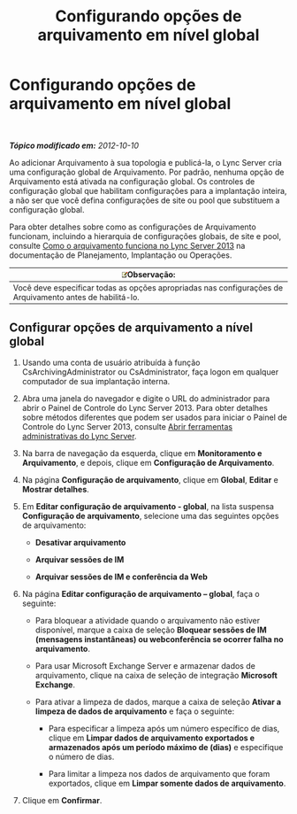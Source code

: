 ﻿---
title: Configurando opções de arquivamento em nível global
TOCTitle: Configurando opções de arquivamento em nível global
ms:assetid: bfe415f7-2abf-41ee-a1cb-cf48b2d59c0c
ms:mtpsurl: https://technet.microsoft.com/pt-br/library/JJ205233(v=OCS.15)
ms:contentKeyID: 49307977
ms.date: 05/19/2016
mtps_version: v=OCS.15
ms.translationtype: HT
---

# Configurando opções de arquivamento em nível global

 

_**Tópico modificado em:** 2012-10-10_

Ao adicionar Arquivamento à sua topologia e publicá-la, o Lync Server cria uma configuração global de Arquivamento. Por padrão, nenhuma opção de Arquivamento está ativada na configuração global. Os controles de configuração global que habilitam configurações para a implantação inteira, a não ser que você defina configurações de site ou pool que substituem a configuração global.

Para obter detalhes sobre como as configurações de Arquivamento funcionam, incluindo a hierarquia de configurações globais, de site e pool, consulte [Como o arquivamento funciona no Lync Server 2013](lync-server-2013-how-archiving-works.md) na documentação de Planejamento, Implantação ou Operações.

<table>
<thead>
<tr class="header">
<th><img src="images/Gg425756.note(OCS.15).gif" title="note" alt="note" />Observação:</th>
</tr>
</thead>
<tbody>
<tr class="odd">
<td>Você deve especificar todas as opções apropriadas nas configurações de Arquivamento antes de habilitá-lo.</td>
</tr>
</tbody>
</table>


## Configurar opções de arquivamento a nível global

1.  Usando uma conta de usuário atribuída à função CsArchivingAdministrator ou CsAdministrator, faça logon em qualquer computador de sua implantação interna.

2.  Abra uma janela do navegador e digite o URL do administrador para abrir o Painel de Controle do Lync Server 2013. Para obter detalhes sobre métodos diferentes que podem ser usados para iniciar o Painel de Controle do Lync Server 2013, consulte [Abrir ferramentas administrativas do Lync Server](lync-server-2013-open-lync-server-administrative-tools.md).

3.  Na barra de navegação da esquerda, clique em **Monitoramento e Arquivamento**, e depois, clique em **Configuração de Arquivamento**.

4.  Na página **Configuração de arquivamento**, clique em **Global**, **Editar** e **Mostrar detalhes**.

5.  Em **Editar configuração de arquivamento - global**, na lista suspensa **Configuração de arquivamento**, selecione uma das seguintes opções de arquivamento:
    
      - **Desativar arquivamento**
    
      - **Arquivar sessões de IM**
    
      - **Arquivar sessões de IM e conferência da Web**

6.  Na página **Editar configuração de arquivamento – global**, faça o seguinte:
    
      - Para bloquear a atividade quando o arquivamento não estiver disponível, marque a caixa de seleção **Bloquear sessões de IM (mensagens instantâneas) ou webconferência se ocorrer falha no arquivamento**.
    
      - Para usar Microsoft Exchange Server e armazenar dados de arquivamento, clique na caixa de seleção de integração **Microsoft Exchange**.
    
      - Para ativar a limpeza de dados, marque a caixa de seleção **Ativar a limpeza de dados de arquivamento** e faça o seguinte:
        
          - Para especificar a limpeza após um número específico de dias, clique em **Limpar dados de arquivamento exportados e armazenados após um período máximo de (dias)** e especifique o número de dias.
        
          - Para limitar a limpeza nos dados de arquivamento que foram exportados, clique em **Limpar somente dados de arquivamento**.

7.  Clique em **Confirmar**.

